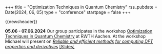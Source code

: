 +++
title       = "Optimization Techniques in Quantum Chemistry"
rss_pubdate = Date(2024, 06, 05)
type        = "conference"
startpage   = false
+++

{{newsheader}}

**05.06 - 07.06.2024** Our group participates in the workshop
[Optimization Techniques in Quantum Chemistry](https://sfb1481.rwth-aachen.de/news-events/events/optimization-qc)
at RWTH Aachen. At the workshop Michael will present on
[*Reliable and efficient methods for computing DFT properties and derivatives*](https://michael-herbst.com/talks/2024.06.07_optim_qchem.pdf)
[[Slides]](https://michael-herbst.com/talks/2024.06.07_optim_qchem.pdf)
